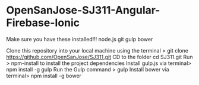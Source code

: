 # OpenSanJose-SJ311-Angular-Firebase-Ionic

Make sure you have these installed!!!
node.js
git
gulp
bower

Clone this repository into your local machine using the terminal > git clone https://github.com/OpenSanJose/SJ311.git
CD to the folder cd SJ311.git
Run > npm-install to install the project dependencies
Install gulp.js via terminal> npm install -g gulp
Run the Gulp command > gulp
Install bower via terminal> npm install -g bower

